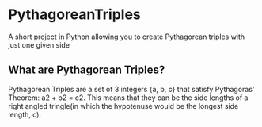 # PythagoreanTriples
A short project in Python allowing you to create Pythagorean triples with just one given side
## What are Pythagorean Triples?
Pythagorean Triples are a set of 3 integers {a, b, c} that satisfy Pythagoras' Theorem: a2 + b2 = c2. This means that they can be the side lengths of a right angled tringle(in which the hypotenuse would be the longest side length, c).
